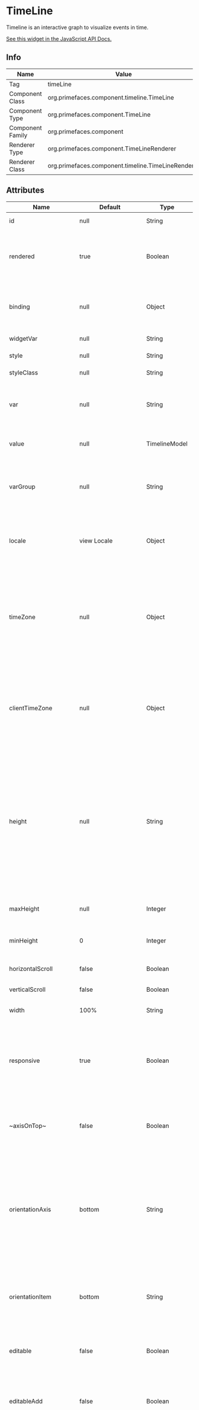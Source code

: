 # TimeLine

Timeline is an interactive graph to visualize events in time.

[See this widget in the JavaScript API Docs.](../jsdocs/classes/primefaces.widget.timeline.html)

## Info

| Name | Value |
| --- | --- |
| Tag | timeLine
| Component Class | org.primefaces.component.timeline.TimeLine
| Component Type | org.primefaces.component.TimeLine
| Component Family | org.primefaces.component |
| Renderer Type | org.primefaces.component.TimeLineRenderer
| Renderer Class | org.primefaces.component.timeline.TimeLineRenderer

## Attributes

| Name | Default | Type | Description |
| --- | --- | --- | --- |
id | null | String | Unique identifier of the component
rendered | true | Boolean | Boolean value to specify the rendering of the component, when set to false component will not be rendered.
binding | null | Object | An el expression that maps to a server side UIComponent instance in a backing bean
widgetVar | null | String | Name of the client side widget.
style | null | String | Inline style of the component.
styleClass | null | String | Style class of the component.
var | null | String | Name of the request-scoped variable for underlaying object in the TimelineEvent for each iteration.
value | null | TimelineModel | An instance of TimelineModel representing the backing model.
varGroup | null | String | Name of the request-scoped variable for underlaying object in the TimelineGroup for each iteration.
locale | view Locale | Object | User locale for i18n localization messages. The attribute can be either a String or java.util.Locale object.
timeZone | null | Object | Target time zone to convert start / end dates of TimelineEvent's in server side. The attribute can be either a String or TimeZone object or null. If null, timeZone defaults to the server's time zone the application is running in.
clientTimeZone | null | Object | Time zone the user would like to see dates in UI. The attribute can be either a String or TimeZone object or null. If null, clientTimeZone defaults to browser's time zone.
height | null | String | The height of the timeline in pixels or as a percentage. When height is undefined or null, the height of the timeline is automatically adjusted to fit the contents. It is possible to set a maximum height using option maxHeight to prevent the timeline from getting too high in case of automatically calculated height.
maxHeight | null | Integer | Specifies the maximum height for the Timeline in pixels.
minHeight | 0 | Integer | Specifies a minimum height for the Timeline in pixels.
horizontalScroll | false | Boolean | Specifies the horizontal scrollable.
verticalScroll | false | Boolean | Specifies the vertical scrollable.
width | 100% | String | The width of the timeline in pixels or as a percentage.
responsive | true | Boolean | Check if the timeline container is resized, and if so, resize the timeline. Useful when the webpage (browser window) or a layout pane / unit containing the timeline component is resized.
~axisOnTop~ | false | Boolean | (Deprecated, use orientationAxis instead.) If false, the horizontal axis is drawn at the bottom. If true, the axis is drawn on top.
orientationAxis | bottom | String | Orientation of the timeline axis: 'top', 'bottom' (default), 'both', or 'none'. If orientation is 'bottom', the time axis is drawn at the bottom. When 'top', the axis is drawn on top. When 'both', two axes are drawn, both on top and at the bottom. In case of 'none', no axis is drawn at all.
orientationItem | bottom | String | Orientation of the timeline items: 'top' or 'bottom' (default). Determines whether items are aligned to the top or bottom of the Timeline.
editable | false | Boolean | If true, the items in the timeline can be manipulated. Only applicable when option selectable is true.
editableAdd | false | Boolean | If true, new items can be created by double tapping an empty space in the Timeline. Takes precedence over editable.
editableGroup | false | Boolean | If true, items can be dragged from one group to another. Only applicable when the Timeline has groups. Takes precedence over editable.
editableRemove | false | Boolean | If true, items can be deleted by first selecting them, and then clicking the delete button on the top right of the item. Takes precedence over editable.
editableOverrideItems | false | Boolean | If true, TimelineEvent specific editables properties are overridden by timeline settings.
selectable | true | Boolean | If true, events on the timeline are selectable. Selectable events can fire AJAX "select" events.
zoomable | true | Boolean | If true, the timeline is zoomable. When the timeline is zoomed, AJAX "rangechange" events are fired.
moveable | true | Boolean | If true, the timeline is movable. When the timeline is moved, AJAX "rangechange" events are fired.
start | null | LocalDateTime  | The initial start date for the axis of the timeline. If not provided, the earliest date present in the events is taken as start date.
end | null | LocalDateTime  | The initial end date for the axis of the timeline. If not provided, the latest date present in the events is taken as end date.
min | null | LocalDateTime  | Set a minimum Date for the visible range. It will not be possible to move beyond this minimum.
max | null | LocalDateTime  | Set a maximum Date for the visible range. It will not be possible to move beyond this maximum.
zoomKey | null | String | Specifies whether the Timeline is only zoomed when an additional key is down. Available values are '' (does not apply), 'altKey', 'ctrlKey', 'shiftKey' or 'metaKey'. Only applicable when option moveable is set true.
zoomMin | 10L | Long | Set a minimum zoom interval for the visible range in milliseconds. It will not be possible to zoom in further than this minimum.
zoomMax | 315360000000000L | Long | Set a maximum zoom interval for the visible range in milliseconds. It will not be possible to zoom out further than this maximum. Default value equals 315360000000000 ms (about 10000 years).
preloadFactor | 0.0f | Float | Preload factor is a positive float value or 0 which can be used for lazy loading of events. When the lazy loading feature is active, the calculated time range for preloading will be multiplicated by the preload factor. The result of this multiplication specifies the additional time range which will be considered for the preloading during moving / zooming too. For example, if the calculated time range for preloading is 5 days and the preload factor is 0.2, the result is 5 * 0.2 = 1 day. That means, 1 day backwards and / or 1 day onwards will be added to the original calculated time range. The event's area to be preloaded is wider then. This helps to avoid frequently, time-consuming fetching of events. Default value is 0.
eventMargin | 10 | Integer | The minimal margin in pixels between events.
eventMarginAxis | 10 | Integer | The minimal margin in pixels between events and the horizontal axis.
eventHorizontalMargin | 10 | Integer | The minimal horizontal margin in pixels between items. Takes precedence over eventMargin property.
eventVerticalMargin | 10 | Integer | The minimal vertical margin in pixels between items. Takes precedence over eventMargin property.
eventStyle | null | String | Specifies the default type for the timeline items. Choose from 'box', 'point' and 'range'. If undefined, the Timeline will auto detect the type from the items data: if a start and end date is available, a 'range' will be created, and else, a 'box' is created.
~groupsChangeable~ | true | Boolean | (Deprecated, use editableGroup property instead.) If true, items can be moved from one group to another. Only applicable when groups are used.
groupsOrder | true | Boolean | Allows to customize the way groups are ordered. When true (default), groups will be ordered by content alphabetically (when the list of groups is missing) or by native ordering of TimelineGroup object in the list of groups (when the list of groups is available). When false, groups will not be ordered at all.
groupStyle | null | String | A css text string to apply custom styling for an individual group label, for example "color: red; background-color: pink;".
snap | function | String | When moving items on the Timeline, they will be snapped to nice dates like full hours or days, depending on the current scale. The snap function can be replaced with a custom javascript function, or can be set to null to disable snapping. The signature of the snap function is:<br><br> ````function snap(date: Date, scale: string, step: number) : Date or number````<br><br>The parameter scale can be can be 'millisecond', 'second', 'minute', 'hour', 'weekday, 'week', 'day, 'month, or 'year'. The parameter step is a number like 1, 2, 4, 5.
~snapEvents~ | true | Boolean | (Deprecated, use snap property instead) If true, the start and end of an event will be snapped nice integer values when moving or resizing the event. Default is true.
stackEvents | true | Boolean | If true, the start and end of an event will be snapped nice integer values when moving or resizing the event.
showCurrentTime | true | Boolean | If true, the timeline shows a red, vertical line displaying the current time.
showMajorLabels | true | Boolean | By default, the timeline shows both minor and major date labels on the horizontal axis. For example the minor labels show minutes and the major labels show hours. When "showMajorLabels" is false, no major labels are shown.
showMinorLabels | true | Boolean | By default, the timeline shows both minor and major date labels on the horizontal axis. For example the minor labels show minutes and the major labels show hours. When "showMinorLabels" is false, no minor labels are shown. When both "showMajorLabels" and "showMinorLabels" are false, no horizontal axis will be visible.
~timeChangeable~ | true | Boolean | (Deprecated, use editableTime property instead.) If false, items can not be moved or dragged horizontally (neither start time nor end time is changable). This is useful when items should be editable but can only be changed regarding group or content (typical use case: scheduling events).
clickToUse | false | Boolean | When a Timeline is configured to be clickToUse, it will react to mouse and touch events only when active. When active, a blue shadow border is displayed around the Timeline. The Timeline is set active by clicking on it, and is changed to inactive again by clicking outside the Timeline or by pressing the ESC key.
showTooltips | true | Boolean | If true, items with titles will display a tooltip. If false, item tooltips are prevented from showing.
tooltipFollowMouse | false | Boolean | If true, tooltips will follow the mouse as they move around in the item.
tooltipOverflowMethod | flip | String | Set how the tooltip should act if it is about to overflow out of the timeline. Choose from 'cap', 'flip' and 'none'. If it is set to 'cap', the tooltip will just cap its position to inside to timeline. If set to 'flip', the position of the tooltip will flip around the cursor so that a corner is at the cursor, and the rest of it is visible. If set to 'none', the tooltip will be positioned independently of the timeline, so parts of the tooltip could possibly be hidden or stick ouf of the timeline, depending how CSS overflow is defined for the timeline (by default it's hidden).
tooltipDelay | 500 | Integer | Set a value (in ms) that the tooltip is delayed before showing. Default is 500.
dropHoverStyleClass | null | String | Style class to apply when an acceptable draggable is dragged over.
dropActiveStyleClass | null | String | Style class to apply when an acceptable draggable is being dragged over.
dropAccept | null | String | Selector to define the accepted draggables.
dropScope | null | String | Scope key to match draggables and droppables.
dir | ltr | String | Defines direction of timeline. Valid values are "ltr" (default) and "rtl".
extender | null | String | Name of javascript function to extend the options of the underlying timeline javascript component.

## Getting started with the TimeLine
TimeLine requires a value of org.primefaces.model.timeline.TimelineModel type. An event should
be an instance of org.primefaces.model.timeline.TimelineEvent and included in model via add
method.

```xhtml
<p:timeline id="timeline" value="#{basicTimelineView.model}" height="250px" />
```
```java
public class BasicTimelineView implements Serializable {
    private TimelineModel model;

    @PostConstruct
    protected void initialize() {
        model = new TimelineModel();
        model.add(TimelineEvent.<String>builder().data("PrimeUI 1.1").startDate(LocalDate.of(2014, 6, 12)).build());
        model.add(TimelineEvent.<String>builder().data("PrimeFaces 5.1.3").startDate(LocalDate.of(2014, 10, 11)).build());
    }
}
```
## Custom Menu
A custom menu can be defined using menu facet.

```xhtml
<p:timeline id="timeline" value="#{basicTimelineView.model}" widgetVar="timeline">
    <f:facet name="menu">
        <p:commandButton type="button" icon="fa fa-arrow-left" onclick="PF('timeline').move(-0.2);" />
        <p:commandButton type="button" icon="fa fa-arrow-right" onclick="PF('timeline').move(0.2);" />
        <p:commandButton type="button" icon="fa fa-search-plus" onclick="PF('timeline').zoom(0.2);" />
        <p:commandButton type="button" icon="fa fa-search-minus" onclick="PF('timeline').zoom(-0.2);" />
    </f:facet>
</p:timeline>
```
## Loading Screen
A loading screen can be defined using loading facet.

```xhtml
<p:timeline id="timeline" value="#{basicTimelineView.model}">
    <f:facet name="loading">
        LOADING<br />
        <p:graphicImage name="/demo/images/ajaxloadingbar.gif" />
    </f:facet>
</p:timeline>
```
## Tooltip
If you define title property in _TimelineEvent_ and/or _TimelineGroup_ java objects, then a tooltip is displayed when holding the mouse on the item and/or
group respectively. Title property can be plain text or HTML in case of TimelineEvent and only plain text in case of TimelineGroup.

A facet called "eventTitle" can be defined in <p:timeline> to provide custom content for event's title.
```xhtml
<p:timeline id="timeline" value="#{basicTimelineView.model}" var="data">
    <f:facet name="eventTitle">
        <h:panelGrid columns="2">
            <strong>My property:</strong>
            <h:outputText value="#{data.myproperty}" />
            <strong>Another property:</strong>
            <h:outputText value="#{data.anotherProperty}" />
        </h:panelGrid>
    </f:facet>
</p:timeline>
```
## Extender
Extender property is a javascript function that allows access to the underlying timeline api.

```xhtml
<p:timeline id="timeline" value="#{basicTimelineView.model}" extender="timelineExtender" />

<h:outputScript>
    function timelineExtender() {
       //copy the config options into a variable
       var options = $.extend(true, {}, this.cfg.opts);

       options = {
          //hide weekends and non labor hours
          hiddenDates: [
                {start: '2014-08-09 00:00:00', end: '2014-08-11 00:00:00', repeat:'weekly'},
                {start: '2014-08-09 00:00:00', end: '2014-08-09 06:00:00', repeat:'daily'},
                {start: '2014-08-09 18:00:00', end: '2014-08-10 00:00:00', repeat:'daily'}
          ]
       };

       //merge all options into the main timeline options
       $.extend(true, this.cfg.opts, options);
    };
</h:outputScript>
```
## Localization
By default locale information is retrieved from the view’s locale and can be overridden by the _locale_
attribute which can take a locale key as a | String | or a java.util.Locale instance. Default
language of labels are English and you need to add the necessary translations to your page manually
as PrimeFaces does not include language translations. Localization of Timeline component depends largely on
the localization of javascript library moment.js. To enable localization, your moment.js must be loaded with locales <strong>before</strong>
timeline javascript gets loaded. Following is an example of Spanish localization.

```xhtml
<!DOCTYPE html>
<html xmlns="http://www.w3c.org/1999/xhtml"
        xmlns:h="http://xmlns.jcp.org/jsf/html"
        xmlns:f="http://xmlns.jcp.org/jsf/core"
        xmlns:p="http://primefaces.org/ui">
    <h:head>
        <f:facet name="first">
            <h:outputScript name=”path/to/your/moment.js” />
            <h:outputScript name=”path/to/your/moment/locale/es.js” />
        </f:facet>
    </h:head>
    <h:body>
        <p:timeline id="timeline" value="#{basicTimelineView.model}" locale="es" />
    </h:body>
</html>
```
## Examples
For examples on editing, grouping, styling, ranges, linked timelines and lazy loading please visit:

https://www.primefaces.org/showcase/ui/data/timeline/basic.xhtml

## Ajax Behavior Events

| Event | Listener Parameter | Fired |
| --- | --- | --- |
add | org.primefaces.event.timeline.TimelineAddEvent | On event add.
change | org.primefaces.event.timeline.TimelineModificationEvent | On event change. (Attention: This event creates unnecessary requests. It´s suggested to listen to changed-event.)
changed | org.primefaces.event.timeline.TimelineModificationEvent | On event change complete.
edit | org.primefaces.event.timeline.TimelineModificationEvent | On event edit.
delete | org.primefaces.event.timeline.TimelineModificationEvent | On event delete.
select | org.primefaces.event.timeline.TimelineSelectEvent | On event select.
rangechange | org.primefaces.event.timeline.TimelineRangeEvent | On range change. (Attention: This event creates unnecessary requests. It´s suggested to listen to rangechanged-event.) 
rangechanged | org.primefaces.event.timeline.TimelineRangeEvent | On range change complete.
lazyload | org.primefaces.event.timeline.TimelineLazyLoadEvent | On lazy load.
drop | org.primefaces.event.timeline.TimelineDragDropEvent | On drop from outside.

## Client Side API
Widget: _PrimeFaces.widget.Timeline_

| Method | Params | Return Type | Description |
| --- | --- | --- | --- |
| move(moveFactor, options, callback) | __moveFactor:__ a Number that determines the moving amount. A positive value will move right, a negative value will move left.<br><br> __animation:__ (optional) boolean or {duration: number, easingFunction: string}. If true (default) or an Object, the range is animated smoothly to the new window. An object can be provided to specify duration and easing function. Default duration is 500 ms, and default easing function is 'easeInOutQuad'. Available easing functions: "linear", "easeInQuad", "easeOutQuad", "easeInOutQuad", "easeInCubic", "easeOutCubic", "easeInOutCubic", "easeInQuart", "easeOutQuart", "easeInOutQuart", "easeInQuint", "easeOutQuint", "easeInOutQuint". <br><br> __callback:__ (optional) A callback function that executes after move Timeline. | void | Moves the timeline the given movefactor to the left or right.
| zoom(zoomFactor, options, callback) | __zoomFactor:__ a number between -1 and +1. If positive zoom in, and if negative zoom out. <br><br> __animation:__ (optional) boolean or {duration: number, easingFunction: string}. If true (default) or an Object, the range is animated smoothly to the new window. An object can be provided to specify duration and easing function. Default duration is 500 ms, and default easing function is 'easeInOutQuad'. Available easing functions: "linear", "easeInQuad", "easeOutQuad", "easeInOutQuad", "easeInCubic", "easeOutCubic", "easeInOutCubic", "easeInQuart", "easeOutQuart", "easeInOutQuart", "easeInQuint", "easeOutQuint", "easeInOutQuint". <br><br> __callback:__ (optional) A callback function that executes after Timeline gets zoomed in or out. | void | Zooms the timeline the given zoomfactor in or out.
| cancelAdd() | - | void | Cancel the event of adding a Timeline item. It must be called inside the _onstart_ property of Ajax Behavior _add_ event.
| cancelChange() | - | void | Cancel the event of change a Timeline item. It must be called inside the _onstart_ property of Ajax Behavior _changed_ event.
| cancelDelete() | - | void | Cancel the event of delete a Timeline item. It must be called inside the _onstart_ property of Ajax Behavior _delete_ event.

